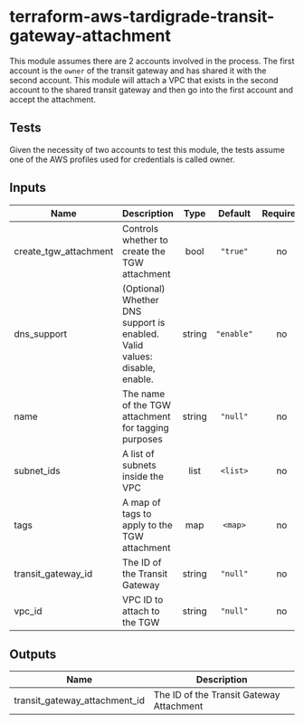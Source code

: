 # terraform-aws-tardigrade-transit-gateway-attachment

This module assumes there are 2 accounts involved in the process. The first account is the `owner` of the transit gateway and
has shared it with the second account. This module will attach a VPC that exists in the second account to the shared transit
gateway and then go into the first account and accept the attachment.

## Tests
Given the necessity of two accounts to test this module, the tests assume one of the AWS profiles used for credentials is
called owner.

## Inputs

| Name | Description | Type | Default | Required |
|------|-------------|:----:|:-----:|:-----:|
| create\_tgw\_attachment | Controls whether to create the TGW attachment | bool | `"true"` | no |
| dns\_support | (Optional) Whether DNS support is enabled. Valid values: disable, enable. | string | `"enable"` | no |
| name | The name of the TGW attachment for tagging purposes | string | `"null"` | no |
| subnet\_ids | A list of subnets inside the VPC | list | `<list>` | no |
| tags | A map of tags to apply to the TGW attachment | map | `<map>` | no |
| transit\_gateway\_id | The ID of the Transit Gateway | string | `"null"` | no |
| vpc\_id | VPC ID to attach to the TGW | string | `"null"` | no |

## Outputs

| Name | Description |
|------|-------------|
| transit\_gateway\_attachment\_id | The ID of the Transit Gateway Attachment |

